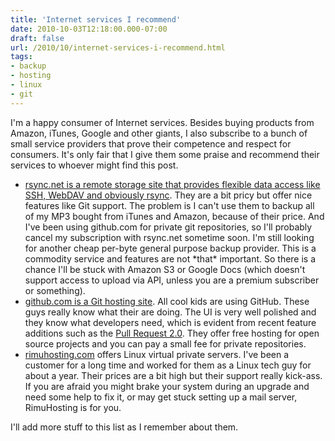 ```yaml
---
title: 'Internet services I recommend'
date: 2010-10-03T12:18:00.000-07:00
draft: false
url: /2010/10/internet-services-i-recommend.html
tags: 
- backup
- hosting
- linux
- git
---
```


I'm a happy consumer of Internet services. Besides buying products from Amazon, iTunes, Google and other giants, I also subscribe to a bunch of small service providers that prove their competence and respect for consumers. It's only fair that I give them some praise and recommend their services to whoever might find this post.  
  

*   [rsync.net is a remote storage site that provides flexible data access like SSH, WebDAV and obviously rsync](http://www.rsync.net/). They are a bit pricy but offer nice features like Git support. The problem is I can't use them to backup all of my MP3 bought from iTunes and Amazon, because of their price. And I've been using github.com for private git repositories, so I'll probably cancel my subscription with rsync.net sometime soon. I'm still looking for another cheap per-byte general purpose backup provider. This is a commodity service and features are not \*that\* important. So there is a chance I'll be stuck with Amazon S3 or Google Docs (which doesn't support access to upload via API, unless you are a premium subscriber or something).
*   [github.com is a Git hosting site](http://www.github.com/). All cool kids are using GitHub. These guys really know what their are doing. The UI is very well polished and they know what developers need, which is evident from recent feature additions such as the [Pull Request 2.0](http://github.com/blog/712-pull-requests-2-0). They offer free hosting for open source projects and you can pay a small fee for private repositories.
*   [rimuhosting.com](http://rimuhosting.com/) offers Linux virtual private servers. I've been a customer for a long time and worked for them as a Linux tech guy for about a year. Their prices are a bit high but their support really kick-ass. If you are afraid you might brake your system during an upgrade and need some help to fix it, or may get stuck setting up a mail server, RimuHosting is for you.

I'll add more stuff to this list as I remember about them.